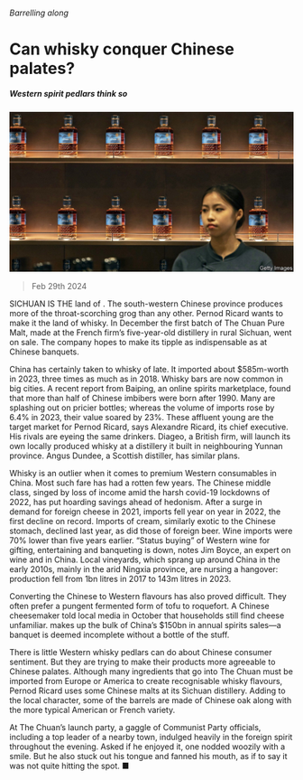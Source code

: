 ###### Barrelling along

# Can whisky conquer Chinese palates? 

##### Western spirit pedlars think so 

![image](images/20240302_WBP503.jpg) 

> Feb 29th 2024 

SICHUAN IS THE land of . The south-western Chinese province produces more of the throat-scorching grog than any other. Pernod Ricard wants to make it the land of whisky. In December the first batch of The Chuan Pure Malt, made at the French firm’s five-year-old distillery in rural Sichuan, went on sale. The company hopes to make its tipple as indispensable as  at Chinese banquets.

China has certainly taken to whisky of late. It imported about $585m-worth in 2023, three times as much as in 2018. Whisky bars are now common in big cities. A recent report from Baiping, an online spirits marketplace, found that more than half of Chinese imbibers were born after 1990. Many are splashing out on pricier bottles; whereas the volume of imports rose by 6.4% in 2023, their value soared by 23%. These affluent young are the target market for Pernod Ricard, says Alexandre Ricard, its chief executive. His rivals are eyeing the same drinkers. Diageo, a British firm, will launch its own locally produced whisky at a distillery it built in neighbouring Yunnan province. Angus Dundee, a Scottish distiller, has similar plans. 

Whisky is an outlier when it comes to premium Western consumables in China. Most such fare has had a rotten few years. The Chinese middle class, singed by loss of income amid the harsh covid-19 lockdowns of 2022, has put hoarding savings ahead of hedonism. After a surge in demand for foreign cheese in 2021, imports fell year on year in 2022, the first decline on record. Imports of cream, similarly exotic to the Chinese stomach, declined last year, as did those of foreign beer. Wine imports were 70% lower than five years earlier. “Status buying” of Western wine for gifting, entertaining and banqueting is down, notes Jim Boyce, an expert on wine and  in China. Local vineyards, which sprang up around China in the early 2010s, mainly in the arid Ningxia province, are nursing a hangover: production fell from 1bn litres in 2017 to 143m litres in 2023. 

Converting the Chinese to Western flavours has also proved difficult. They often prefer a pungent fermented form of tofu to roquefort. A Chinese cheesemaker told local media in October that households still find cheese unfamiliar.  makes up the bulk of China’s $150bn in annual spirits sales—a banquet is deemed incomplete without a bottle of the stuff.

There is little Western whisky pedlars can do about Chinese consumer sentiment. But they are trying to make their products more agreeable to Chinese palates. Although many ingredients that go into The Chuan must be imported from Europe or America to create recognisable whisky flavours, Pernod Ricard uses some Chinese malts at its Sichuan distillery. Adding to the local character, some of the barrels are made of Chinese oak along with the more typical American or French variety. 

At The Chuan’s launch party, a gaggle of Communist Party officials, including a top leader of a nearby town, indulged heavily in the foreign spirit throughout the evening. Asked if he enjoyed it, one nodded woozily with a smile. But he also stuck out his tongue and fanned his mouth, as if to say it was not quite hitting the spot. ■


